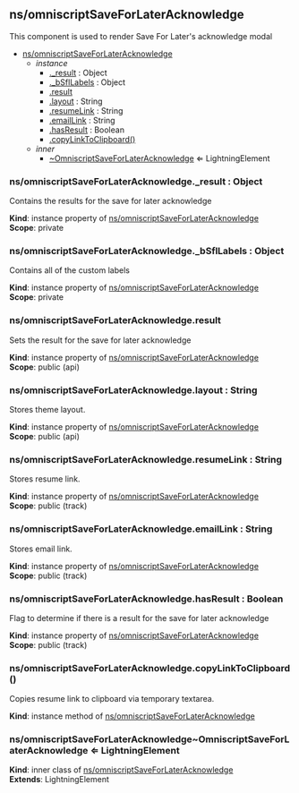 ## ns/omniscriptSaveForLaterAcknowledge
This component is used to render Save For Later's acknowledge modal


* [ns/omniscriptSaveForLaterAcknowledge](#markdown-header-nsomniscriptsaveforlateracknowledge)
    * _instance_
        * [._result](#markdown-header-nsomniscriptsaveforlateracknowledge_result-object) : Object
        * [._bSflLabels](#markdown-header-nsomniscriptsaveforlateracknowledge_bsfllabels-object) : Object
        * [.result](#markdown-header-nsomniscriptsaveforlateracknowledgeresult)
        * [.layout](#markdown-header-nsomniscriptsaveforlateracknowledgelayout-string) : String
        * [.resumeLink](#markdown-header-nsomniscriptsaveforlateracknowledgeresumelink-string) : String
        * [.emailLink](#markdown-header-nsomniscriptsaveforlateracknowledgeemaillink-string) : String
        * [.hasResult](#markdown-header-nsomniscriptsaveforlateracknowledgehasresult-boolean) : Boolean
        * [.copyLinkToClipboard()](#markdown-header-nsomniscriptsaveforlateracknowledgecopylinktoclipboard)
    * _inner_
        * [~OmniscriptSaveForLaterAcknowledge](#markdown-header-nsomniscriptsaveforlateracknowledgeomniscriptsaveforlateracknowledge-lightningelement) ⇐ LightningElement

### ns/omniscriptSaveForLaterAcknowledge._result : Object
Contains the results for the save for later acknowledge

**Kind**: instance property of [ns/omniscriptSaveForLaterAcknowledge](#markdown-header-nsomniscriptsaveforlateracknowledge)  
**Scope**: private  
### ns/omniscriptSaveForLaterAcknowledge._bSflLabels : Object
Contains all of the custom labels

**Kind**: instance property of [ns/omniscriptSaveForLaterAcknowledge](#markdown-header-nsomniscriptsaveforlateracknowledge)  
**Scope**: private  
### ns/omniscriptSaveForLaterAcknowledge.result
Sets the result for the save for later acknowledge

**Kind**: instance property of [ns/omniscriptSaveForLaterAcknowledge](#markdown-header-nsomniscriptsaveforlateracknowledge)  
**Scope**: public (api)  
### ns/omniscriptSaveForLaterAcknowledge.layout : String
Stores theme layout.

**Kind**: instance property of [ns/omniscriptSaveForLaterAcknowledge](#markdown-header-nsomniscriptsaveforlateracknowledge)  
**Scope**: public (api)  
### ns/omniscriptSaveForLaterAcknowledge.resumeLink : String
Stores resume link.

**Kind**: instance property of [ns/omniscriptSaveForLaterAcknowledge](#markdown-header-nsomniscriptsaveforlateracknowledge)  
**Scope**: public (track)  
### ns/omniscriptSaveForLaterAcknowledge.emailLink : String
Stores email link.

**Kind**: instance property of [ns/omniscriptSaveForLaterAcknowledge](#markdown-header-nsomniscriptsaveforlateracknowledge)  
**Scope**: public (track)  
### ns/omniscriptSaveForLaterAcknowledge.hasResult : Boolean
Flag to determine if there is a result for the save for later acknowledge

**Kind**: instance property of [ns/omniscriptSaveForLaterAcknowledge](#markdown-header-nsomniscriptsaveforlateracknowledge)  
**Scope**: public (track)  
### ns/omniscriptSaveForLaterAcknowledge.copyLinkToClipboard()
Copies resume link to clipboard via temporary textarea.

**Kind**: instance method of [ns/omniscriptSaveForLaterAcknowledge](#markdown-header-nsomniscriptsaveforlateracknowledge)  
### ns/omniscriptSaveForLaterAcknowledge~OmniscriptSaveForLaterAcknowledge ⇐ LightningElement
**Kind**: inner class of [ns/omniscriptSaveForLaterAcknowledge](#markdown-header-nsomniscriptsaveforlateracknowledge)  
**Extends**: LightningElement  
